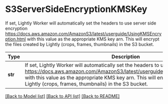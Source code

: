 # S3ServerSideEncryptionKMSKey

If set, Lightly Worker will automatically set the headers to use server side encryption https://docs.aws.amazon.com/AmazonS3/latest/userguide/UsingKMSEncryption.html with this value as the appropriate KMS key arn. This will encrypt the files created by Lightly (crops, frames, thumbnails) in the S3 bucket. 

Type | Description | Notes
------------- | ------------- | -------------
**str** | If set, Lightly Worker will automatically set the headers to use server side encryption https://docs.aws.amazon.com/AmazonS3/latest/userguide/UsingKMSEncryption.html with this value as the appropriate KMS key arn. This will encrypt the files created by Lightly (crops, frames, thumbnails) in the S3 bucket.  | 

[[Back to Model list]](../README.md#documentation-for-models) [[Back to API list]](../README.md#documentation-for-api-endpoints) [[Back to README]](../README.md)

